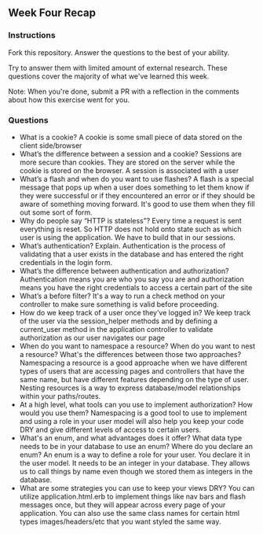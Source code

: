 ## Week Four Recap

### Instructions
Fork this repository. Answer the questions to the best of your ability.

Try to answer them with limited amount of external research. These questions cover the majority of what we've learned this week.

Note: When you're done, submit a PR with a reflection in the comments about how this exercise went for you.

### Questions

* What is a cookie?
A cookie is some small piece of data stored on the client side/browser
* What’s the difference between a session and a cookie?
Sessions are more secure than cookies. They are stored on the server while the cookie is stored on the browser. A session is associated with a user
* What’s a flash and when do you want to use flashes?
A flash is a special message that pops up when a user does something to let them know if they were successful or if they encountered an error or if they should be aware of something moving forward. It's good to use them when they fill out some sort of form.
* Why do people say “HTTP is stateless”?
Every time a request is sent everything is reset. So HTTP does not hold onto state such as which user is using the application. We have to build that in our sessions. 
* What’s authentication? Explain.
Authentication is the process of validating that a user exists in the database and has entered the right credentials in the login form. 
* What’s the difference between authentication and authorization?
Authentication means you are who you say you are and authorization means you have the right credentials to access a certain part of the site
* What’s a before filter?
It's a way to run a check method on your controller to make sure something is valid before proceeding. 
* How do we keep track of a user once they’ve logged in?
We keep track of the user via the session_helper methods and by defining a current_user method in the application controller to validate authorization as our user navigates our page
* When do you want to namespace a resource? When do you want to nest a resource? What's the differences between those two approaches?
Namespacing a resource is a good approache when we have different types of users that are accessing pages and controllers that have the same name, but have different features depending on the type of user. Nesting resources is a way to express database/model relationships within your paths/routes.
* At a high level, what tools can you use to implement authorization? How would you use them?
Namespacing is a good tool to use to implement and using a role in your user model will also help you keep your code DRY and give different levels of access to certain users. 
* What's an enum, and what advantages does it offer? What data type needs to be in your database to use an enum? Where do you declare an enum?
An enum is a way to define a role for your user. You declare it in the user model. It needs to be an integer in your database. They allows us to call things by name even though we stored them as integers in the database. 
* What are some strategies you can use to keep your views DRY?
You can utilize application.html.erb to implement things like nav bars and flash messages once, but they will appear across every page of your application. You can also use the same class names for certain html types images/headers/etc that you want styled the same way. 
